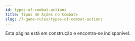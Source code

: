 ```yaml
---
id: types-of-combat-actions
title: Tipos de Ações no Combate
slug: /7-game-rules/types-of-combat-actions
---
```


Esta página está em construção e encontra-se indisponível.

